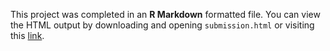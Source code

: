 This project was completed in an **R Markdown** formatted file.  You can view the HTML output by downloading and opening `submission.html` or visiting this [link](https://rawgit.com/allanbreyes/udacity-data-science/master/p3/submission.html).
